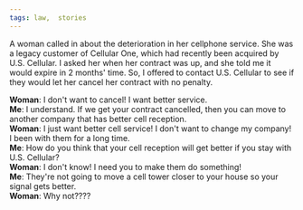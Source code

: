 ```yaml
---
tags: law,  stories
---
```


<p>A woman called in about the deterioration in her cellphone service. She was a legacy customer of Cellular One, which had recently been acquired by U.S. Cellular. I asked her when her contract was up, and she told me it would expire in 2 months' time. So, I offered to contact U.S. Cellular to see if they would let her cancel her contract with no penalty.</p>

**Woman**: I don't want to cancel! I want better service.<br />
**Me**: I understand. If we get your contract cancelled, then you can move to another company that has better cell reception.<br />
**Woman**: I just want better cell service! I don't want to change my company! I been with them for a long time.<br />
**Me**: How do you think that your cell reception will get better if you stay with U.S. Cellular?<br />
**Woman**: I don't know! I need you to make them do something!<br />
**Me**: They're not going to move a cell tower closer to your house so your signal gets better.<br />
**Woman**: Why not????<br />